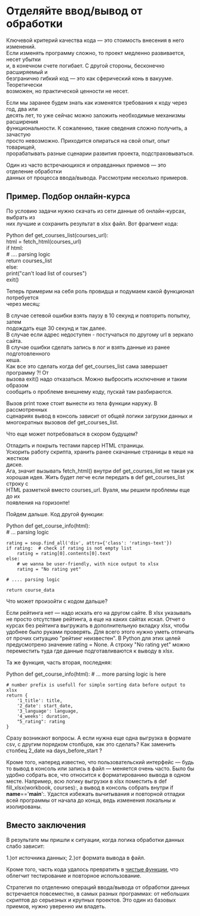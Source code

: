 # Отделяйте ввод/вывод от обработки


Ключевой критерий качества кода — это стоимость внесения в него изменений.   
Если изменять программу сложно, то проект медленно развивается, несет убытки  
и, в конечном счете погибает. С другой стороны, бесконечно расширяемый и  
безгранично гибкий код — это как сферический конь в вакууме. Теоретически  
возможен, но практической ценности не несет.

Если мы заранее будем знать как изменятся требования к коду через год, два или  
десять лет, то уже сейчас можно заложить необходимые механизмы расширения  
функциональности. К сожалению, такие сведения сложно получить, а зачастую  
просто невозможно. Приходится опираться на свой опыт, опыт товарищей,  
прорабатывать разные сценарии развития проекта, подстраховываться.  

Один из часто встречающихся и оправданных приемов — это отделение обработки   
данных от процесса ввода/вывода. Рассмотрим несколько примеров.  

## Пример. Подбор онлайн-курса


По условию задачи нужно скачать из сети данные об онлайн-курсах, выбрать из  
них лучшие и сохранить результат в xlsx файл. Вот фрагмент кода:  

Python
def get_courses_list(courses_url):  
    html = fetch_html(courses_url)  
    if html:  
        # .... parsing logic  
        return courses_list  
    else:  
        print("can't load list of courses")  
        exit()
		

Теперь примерим на себя роль провидца и подумаем какой функционал потребуется  
через месяц:  

В случае сетевой ошибки взять паузу в 10 секунд и повторить попытку, затем  
подождать еще 30 секунд и так далее.  
В случае если адрес недоступен - постучаться по другому url в зеркало сайта.  
В случае ошибки сделать запись в лог и взять данные из ранее подготовленного  
кеша.  
Как все это сделать когда def get_courses_list сама завершает программу ?! От   
вызова exit() надо отказаться. Можно выбросить исключение и таким образом   
сообщить о проблеме внешнему коду, пускай там разбираются.  

Вызов print тоже стоит вынести из тела функции наружу. В рассмотренных  
сценариях вывод в консоль зависит от общей логики загрузки данных и  
многократных вызовов def get_courses_list.  

Что еще может потребоваться в скором будущем?  

Отладить и покрыть тестами парсер HTML страницы.  
Ускорить работу скрипта, хранить ранее скачанные страницы в кеше на жестком  
диске.  
Ага, значит вызывать fetch_html() внутри def get_courses_list не такая уж  
хорошая идея. Жить будет легче если передать в def get_courses_list строку с  
HTML разметкой вместо courses_url. Вуаля, мы решили проблемы еще до их  
появления на горизонте!  

Пойдем дальше. Код другой функции:  

Python
def get_course_info(html):  
    # ...  parsing logic  

    rating = soup.find_all('div', attrs={'class': 'ratings-text'})
    if rating:  # check if rating is not empty list
        rating = rating[0].contents[0].text
    else:
        # we wanna be user-friendly, with nice output to xlsx
        rating = "No rating yet"

    # .... parsing logic

    return course_data
	

Что может произойти с кодом дальше?

Если рейтинга нет — надо искать его на другом сайте.
В xlsx указывать не просто отсутствие рейтинга, а еще на каких сайтах искал.
Отчет о курсах без рейтинга выгружать в дополнительную вкладку xlsx, чтобы 
удобнее было руками проверять.
Для всего этого нужно уметь отличать от прочих ситуацию "рейтинг неизвестен". 
В Python для этих целей предусмотрено значение rating = None. А строку "No 
rating yet" можно переместить туда где данные подготавливаются к выводу в xlsx.

Та же функция, часть вторая, последняя:

Python
def get_course_info(html):
    # ... more parsing logic is here

    # number prefix is usefull for simple sorting data before output to xlsx
    return {
        '1_title': title,
        '2_date': start_date,
        '3_language': language,
        '4_weeks': duration,
        "5_rating": rating
    }


Сразу возникают вопросы. А если нужна еще одна выгрузка в формате csv, с 
другим порядком столбцов, как это сделать? Как заменить столбец 2_date на 
days_before_start ?

Кроме того, наперед известно, что пользовательский интерфейс — будь то вывод в 
консоль или запись в файл — меняется очень часто. Было бы удобно собрать все, 
что относится к форматированию вывода в одном месте. Например, всю логику 
выгрузки в xlsx поместить в def fill_xlsx(workbook, courses):, а вывод в 
консоль собрать внутри if __name__=='__main__':. Удастся избежать вычитывания 
и повторной отладки всей программы от начала до конца, ведь изменения локальны 
и изолированы.

## Вместо заключения


В результате мы пришли к ситуации, когда логика обработки данных слабо зависит:

1.)от источника данных;
2.)от формата вывода в файл.

Кроме того, часть кода удалось превратить в [чистые функции](https://devman.org/encyclopedia/decomposition/decomposition_pure_functions/), что облегчит 
тестирование и повторное использование.

Стратегия по отделению операций ввода/вывода от обработки данных встречается 
повсеместно, в самых разных программах: от небольших скриптов до серьезных и 
крупных проектов. Это один из базовых приемов, нужно уверенно им владеть.
